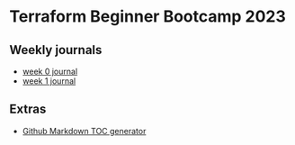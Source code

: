 # Terraform Beginner Bootcamp 2023

##   Weekly journals
- [week 0 journal](journal/week0.md)
- [week 1 journal](journal/week1.md)

##  Extras
- [Github Markdown TOC generator](https://ecotrust-canada.github.io/markdown-toc/)
